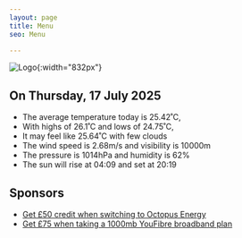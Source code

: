 ```yaml
---
layout: page
title: Menu
seo: Menu

---
```


![Logo](/images/logo.jpg){:width="832px"}

<!-- weather_marker starts -->
## On Thursday, 17 July 2025

- The average temperature today is 25.42˚C,
- With highs of 26.1˚C and lows of 24.75˚C,
- It may feel like 25.64˚C with few clouds
- The wind speed is 2.68m/s and visibility is 10000m
- The pressure is 1014hPa and humidity is 62%
- The sun will rise at 04:09 and set at 20:19

<!-- weather_marker ends -->

## Sponsors

- [Get £50 credit when switching to Octopus Energy](https://bit.ly/3oD1nnS)
- [Get £75 when taking a 1000mb YouFibre broadband plan](https://aklam.io/91zWhU?)
